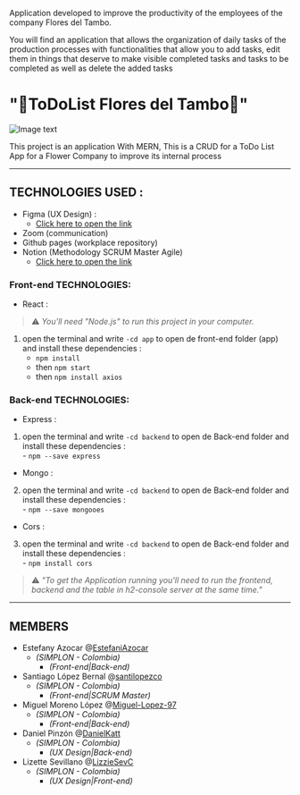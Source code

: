 Application developed to improve the productivity of the employees of the company Flores del Tambo.

You will find an application that allows the organization of daily tasks of the production processes
with functionalities that allow you to add tasks, edit them in things that deserve to make visible completed tasks and tasks to be completed
as well as delete the added tasks


# "🍃ToDoList Flores del Tambo🍃" 

 ![Image text](https://github.com/Miguel-Lopez-97/TodoListFloresDelTambo/blob/main/Logo-FloresArom%C3%A1ticas.png)
 
 This project is an application With MERN, This is a CRUD for a ToDo List App for a Flower Company to improve its internal process
- - - -

## TECHNOLOGIES USED :
- Figma (UX Design) :
    - [Click here to open the link](https://www.figma.com/file/SK2IFcunz6TZ1C4s3uLxwj/Flores-del-Tambo?node-id=36%3A2)
- Zoom (communication)
- Github pages (workplace repository)
- Notion (Methodology SCRUM Master Agile)
    - [Click here to open the link](https://www.notion.so/e05fbce4d6534a4e87737e2c396ac3ca?v=54fb50a4d0044adfbb02d2817e178cc8)


### Front-end TECHNOLOGIES:
-  React : 
 > ⚠️ _You'll need _"Node.js"_ to run this project in your computer._ 
 1. open the terminal and write `-cd app` to open de front-end folder (app) and install these dependencies  :   
    - `npm install`
    - then `npm start`
    - then `npm install axios`

### Back-end TECHNOLOGIES:
 -  Express :   
   1. open the terminal and write `-cd backend` to open de Back-end folder and install these dependencies  :   
    - `npm --save express`
    
 -  Mongo :   
   2. open the terminal and write `-cd backend` to open de Back-end folder and install these dependencies  :   
    - `npm --save mongooes` 
    
 -  Cors :   
   3. open the terminal and write `-cd backend` to open de Back-end folder and install these dependencies  :   
    - `npm install cors` 
    
 > ⚠️ _"To get the Application running you'll need to run the frontend, backend and the table in h2-console server at the same time."_
 
- - - -
## MEMBERS
- Estefany Azocar @[EstefaniAzocar](https://github.com/EstefaniAzocar)
    -  _(SIMPLON - Colombia)_
       -  _(Front-end|Back-end)_
- Santiago López Bernal @[santilopezco](https://github.com/santilopezco)
    -  _(SIMPLON - Colombia)_
       -  _(Front-end|SCRUM Master)_
- Miguel Moreno López @[Miguel-Lopez-97](https://github.com/Miguel-Lopez-97)
    -  _(SIMPLON - Colombia)_
       -  _(Front-end|Back-end)_
- Daniel Pinzón @[DanielKatt](https://github.com/DanielKatt)
    -  _(SIMPLON - Colombia)_
       -  _(UX Design|Back-end)_
- Lizette Sevillano @[LizzieSevC](https://github.com/LizzieSevC)
    -  _(SIMPLON - Colombia)_
       -  _(UX Design|Front-end)_

